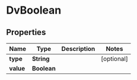 

# DvBoolean

## Properties

Name | Type | Description | Notes
------------ | ------------- | ------------- | -------------
**type** | **String** |  |  [optional]
**value** | **Boolean** |  | 




